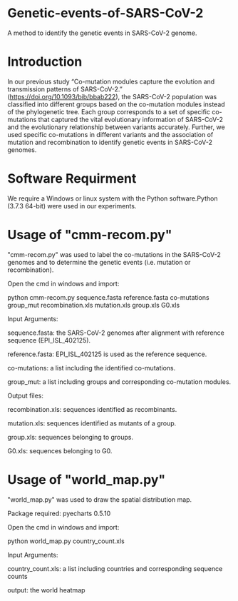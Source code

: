 # Genetic-events-of-SARS-CoV-2
A method to identify the genetic events in SARS-CoV-2 genome.
# Introduction
In our previous study “Co-mutation modules capture the evolution and transmission patterns of SARS-CoV-2.” (https://doi.org/10.1093/bib/bbab222), the SARS-CoV-2 population was classified into different groups based on the co-mutation modules instead of the phylogenetic tree. Each group corresponds to a set of specific co-mutations that captured the vital evolutionary information of SARS-CoV-2 and the evolutionary relationship between variants accurately. Further, we used specific co-mutations in different variants and the association of mutation and recombination to identify genetic events in SARS-CoV-2 genomes.
# Software Requirment
We require a Windows or linux system with the Python software.Python (3.7.3 64-bit) were used in our experiments.
# Usage of "cmm-recom.py"
"cmm-recom.py" was used to label the co-mutations in the SARS-CoV-2 genomes and to determine the genetic events (i.e. mutation or recombination).

Open the cmd in windows and import:

python cmm-recom.py sequence.fasta reference.fasta co-mutations group_mut recombination.xls mutation.xls group.xls G0.xls

Input Arguments:

sequence.fasta: the SARS-CoV-2 genomes after alignment with reference sequence (EPI_ISL_402125).

reference.fasta: EPI_ISL_402125 is used as the reference sequence.

co-mutations: a list including the identified co-mutations.

group_mut: a list including groups and corresponding co-mutation modules.

Output files:

recombination.xls: sequences identified as recombinants.

mutation.xls: sequences identified as mutants of a group.

group.xls: sequences belonging to groups.

G0.xls: sequences belonging to G0.

# Usage of "world_map.py"
"world_map.py" was used to draw the spatial distribution map.

Package required: pyecharts 0.5.10

Open the cmd in windows and import:

python world_map.py country_count.xls

Input Arguments:

country_count.xls: a list including countries and corresponding sequence counts

output: the world heatmap
